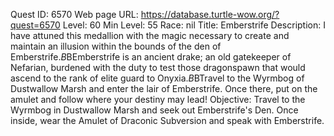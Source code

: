 Quest ID: 6570
Web page URL: https://database.turtle-wow.org/?quest=6570
Level: 60
Min Level: 55
Race: nil
Title: Emberstrife
Description: I have attuned this medallion with the magic necessary to create and maintain an illusion within the bounds of the den of Emberstrife.$B$BEmberstrife is an ancient drake; an old gatekeeper of Nefarian, burdened with the duty to test those dragonspawn that would ascend to the rank of elite guard to Onyxia.$B$BTravel to the Wyrmbog of Dustwallow Marsh and enter the lair of Emberstrife. Once there, put on the amulet and follow where your destiny may lead!
Objective: Travel to the Wyrmbog in Dustwallow Marsh and seek out Emberstrife's Den. Once inside, wear the Amulet of Draconic Subversion and speak with Emberstrife.
